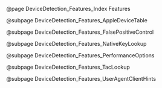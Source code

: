 @page DeviceDetection_Features_Index Features

@subpage DeviceDetection_Features_AppleDeviceTable

@subpage DeviceDetection_Features_FalsePositiveControl

@subpage DeviceDetection_Features_NativeKeyLookup

@subpage DeviceDetection_Features_PerformanceOptions

@subpage DeviceDetection_Features_TacLookup

@subpage DeviceDetection_Features_UserAgentClientHints